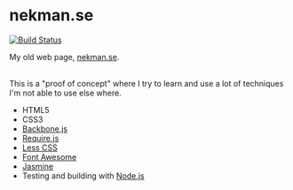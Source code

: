 nekman.se
=========
[![Build Status](https://travis-ci.org/nekman/nekman.se.png?branch=master)](https://travis-ci.org/nekman/nekman.se)

My old web page, <a href="http://nekman.se">nekman.se</a>. 
<br/><br/>

This is a "proof of concept" where I try to learn and use a lot of techniques I'm not able to use else where.<br/>

* HTML5
* CSS3
* <a href="http://backbonejs.org">Backbone.js</a>
* <a href="http://requirejs.org">Require.js</a>
* <a href="http://lesscss.org">Less CSS</a>
* <a href="http://fortawesome.github.com/Font-Awesome/">Font Awesome</a>
* <a href="https://jasmine.github.io/">Jasmine</a>
* Testing and building with <a href="http://nodejs.org">Node.js</a>
